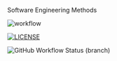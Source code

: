 Software Engineering Methods

![workflow](https://github.com/AliMorabih/sem/actions/workflows/main.yml/badge.svg)

[![LICENSE](https://img.shields.io/github/license/AliMorabih/sem.svg?style=flat-square)](https://github.com/<github-username>/sem/blob/master/LICENSE)


![GitHub Workflow Status (branch)](https://img.shields.io/github/workflow/status/AliMorabih/sem/mail.yml/develop)
